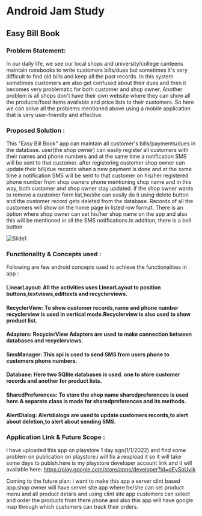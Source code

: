 # Android Jam Study
## Easy Bill Book


### Problem Statement:
In our daily life, we see our local shops and university/college canteens maintain notebooks to write customers bills/dues but sometimes it's very difficult to find old bills and keep all the past records. In this system sometimes customers are also get confused about their dues and then it becomes very problematic for both customer and shop owner. Another problem is all shops don't have their own website where they can show all the products/food items available and price lists to their customers. So here we can solve all the problems mentioned above using a mobile application that is very user-friendly and effective.
    
### Proposed Solution :
This "Easy Bill Book" app can maintain all customer's bills/payments/dues in the database. user(the shop owner) can easily register all customers with their names and phone numbers and at the same time a notification SMS will be sent to that customer. after registering customer shop owner can update their bill/due records when a new payment is done and at the same time a notification SMS will be sent to that customer on his/her registered phone number from shop owners phone mentioning shop name and in this way, both customer and shop owner stay updated. if the shop owner wants to remove a customer form list,he/she can easily do it using delete button and the customer record gets deleted from the database. Records of all the customers will show on the home page in listed row format. There is an option where shop owner can set his/her shop name on the app and also this will be mentioned in all the SMS notifications.In addition, there is a bell button 

![Slide1](https://user-images.githubusercontent.com/92887905/147879333-b5dc36bc-b1ac-4a69-8825-05fe67002368.JPG)

### Functionality & Concepts used :
Following are few android concepts used to achieve the functionalities in app :
#### LinearLayout: All the activities uses LinearLayout to position buttons,textviews,edittexts and recyclerviews.
#### RecyclerView: To show customer records,name and phone number recyclerview is used in vertical mode.Recyclerview is also used to show product list.
#### Adapters: RecyclerView Adapters are used to make connection between databases and recyclerviews.
#### SmsManager: This api is used to send SMS from users phone to customers phone numbers.
#### Database: Here two SQlite databases is used. one to store customer records and another for product lists.
#### SharedPreferences: To store the shop name sharedpreferences is used here.A separate class is made for sharedpreferences and its methods.
#### AlertDialog: Alertdialogs are used to update customers records,to alert about deletion,to alert about sending SMS.

### Application Link & Future Scope :
I have uploaded this app on playstore 1 day ago(1/1/2022) and find some problem on publication on playstore.i will fix a reupload it so it will take some days to pubish.here is my playstore developer account link and it will available here: 
https://play.google.com/store/apps/developer?id=dEySoUvIk


Coming to the future plan: i want to make this app a server clint based app.shop owner will have server site app where he/she can set product menu and all product details and using clint site app customers can select and order the products from there phone and also this app will have google map through which customers can track their orders.



